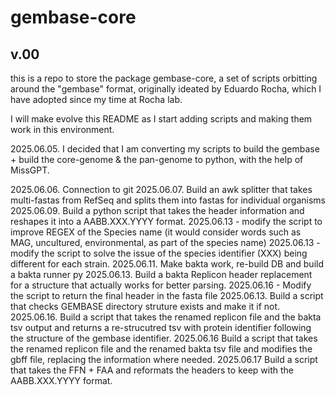 # gembase-core
## v.00

this is a repo to store the package gembase-core, a set of scripts orbitting around the "gembase" format, originally ideated by Eduardo Rocha, which I have adopted since my time at Rocha lab. 

I will make evolve this README as I start adding scripts and making them work in this environment.

2025.06.05. I decided that I am converting my scripts to build the gembase + build the core-genome & the pan-genome to python, with the help of MissGPT.


2025.06.06. Connection to git
2025.06.07. Build an awk splitter that takes multi-fastas from RefSeq and splits them into fastas for individual organisms
2025.06.09. Build a python script that takes the header information and reshapes it into a AABB.XXX.YYYY format.
    2025.06.13 - modify the script to improve REGEX of the Species name (it would consider words such as MAG, uncultured, environmental, as part of the species name)
    2025.06.13 - modify the script to solve the issue of the species identifier (XXX) being different for each strain.
2025.06.11. Make bakta work, re-build DB and build a bakta runner py
2025.06.13. Build a bakta Replicon header replacement for a structure that actually works for better parsing.
    2025.06.16 - Modify the script to return the final header in the fasta file
2025.06.13. Build a script that checks GEMBASE directory struture exists and make it if not.
2025.06.16. Build a script that takes the renamed replicon file and the bakta tsv output and returns a re-strucutred tsv with protein identifier following the structure of the gembase identifier.
2025.06.16 Build a script that takes the renamed replicon file and the renamed bakta tsv file and modifies the gbff file, replacing the information where needed.
2025.06.17 Build a script that takes the FFN + FAA and reformats the headers to keep with the AABB.XXX.YYYY format.


